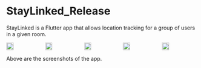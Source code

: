 # StayLinked_Release
StayLinked is a Flutter app that allows location tracking for a group of users in a given room.

<div style="display: flex; flex-wrap: nowrap; overflow-x: auto;">
    <img src="https://github.com/user-attachments/assets/931d8bb6-955e-4cf5-8b7c-57e16d75692a" width="20%" style="margin-right: 10px;">
    <img src="https://github.com/user-attachments/assets/94439fca-5cb7-48cb-ab09-048f7667228b" width="20%" style="margin-right: 10px;">
    <img src="https://github.com/user-attachments/assets/766b4244-e893-40e1-a981-70561fae767c" width="20%" style="margin-right: 10px;">
    <img src="https://github.com/user-attachments/assets/bfa3b2dd-edd1-4f53-b1e1-b4f17f825ab6" width="20%" style="margin-right: 10px;">
    <img src="https://github.com/user-attachments/assets/35974305-b0cc-4ed8-80dd-02e35c2e093d" width="20%">
</div>

Above are the screenshots of the app.
